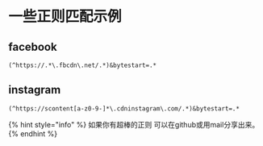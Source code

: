 # 一些正则匹配示例

## facebook

```
(^https://.*\.fbcdn\.net/.*)&bytestart=.*
```

## instagram

```
(^https://scontent[a-z0-9-]*\.cdninstagram\.com/.*)&bytestart=.*
```

{% hint style="info" %}
如果你有超棒的正则 可以在github或用mail分享出来。
{% endhint %}

